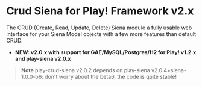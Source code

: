 Crud Siena for Play! Framework v2.x
======================================
The CRUD (Create, Read, Update, Delete) Siena module a fully usable web interface for your Siena Model objects with a few more features than default CRUD. 

* **NEW: v2.0.x with support for GAE/MySQL/Postgres/H2 for Play! v1.2.x and play-siena v2.0.x**

> **Note** play-crud-siena v2.0.2 depends on play-siena v2.0.4+siena-1.0.0-b6: don't worry about the beta6, the code is quite stable! 
